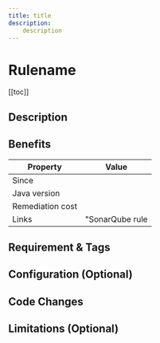 ```yaml
---
title: title
description:
    description
---
```


# Rulename

[[toc]]

## Description

## Benefits

| Property      | Value |
| ------------- |:-------------:|
| Since |  |
| Java version |  |
| Remediation cost      |  |
| Links | "SonarQube rule |

## Requirement & Tags

## Configuration (Optional)

## Code Changes

## Limitations (Optional)

